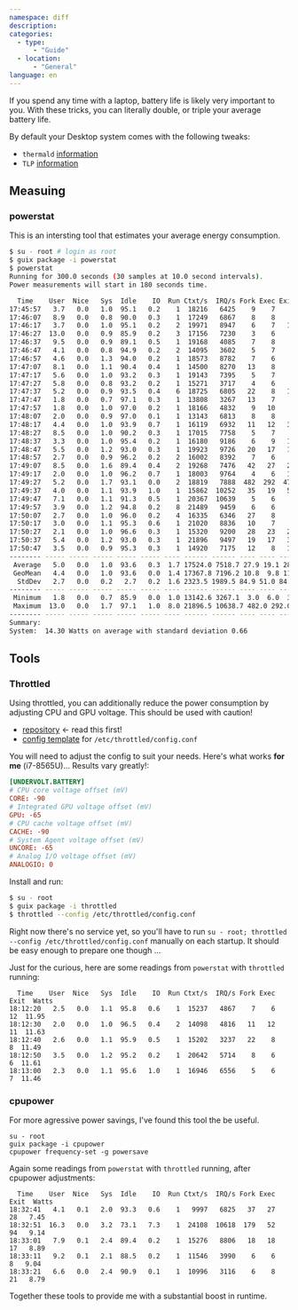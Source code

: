 ```yaml
---
namespace: diff
description:
categories:
  - type:
      - "Guide"
  - location:
      - "General"
language: en
---
```


If you spend any time with a laptop, battery life is likely very important to you. With these tricks, you can literally double, or triple your average battery life.

By default your Desktop system comes with the following tweaks:

- `thermald` [information](https://01.org/linux-thermal-daemon/documentation/introduction-thermal-daemon)
- `TLP` [information](https://linrunner.de/tlp/)

## Measuing

### powerstat

This is an intersting tool that estimates your average energy consumption.

```bash
$ su - root # login as root
$ guix package -i powerstat
$ powerstat
Running for 300.0 seconds (30 samples at 10.0 second intervals).
Power measurements will start in 180 seconds time.

  Time    User  Nice   Sys  Idle    IO  Run Ctxt/s  IRQ/s Fork Exec Exit  Watts
17:45:57   3.7   0.0   1.0  95.1   0.2    1  18216   6425    9    7    8  14.02
17:46:07   8.9   0.0   0.8  90.0   0.3    1  17249   6867    8    8    5  13.65
17:46:17   3.7   0.0   1.0  95.1   0.2    2  19971   8947    6    7   12  13.95
17:46:27  13.0   0.0   0.9  85.9   0.2    3  17156   7230    3    6    6  14.54
17:46:37   9.5   0.0   0.9  89.1   0.5    1  19168   4085    7    8    8  15.65
17:46:47   4.1   0.0   0.8  94.9   0.2    2  14095   3602    5    7    6  15.63
17:46:57   4.6   0.0   1.3  94.0   0.2    1  18573   8782    7    6    4  14.94
17:47:07   8.1   0.0   1.1  90.4   0.4    1  14500   8270   13    8    6  15.08
17:47:17   5.6   0.0   1.0  93.2   0.3    1  19143   7395    5    7    5  15.35
17:47:27   5.8   0.0   0.8  93.2   0.2    1  15271   3717    4    6    3  14.88
17:47:37   5.2   0.0   0.9  93.5   0.4    6  18725   6805   22    8   14  14.98
17:47:47   1.8   0.0   0.7  97.1   0.3    1  13808   3267   13    7    7  14.78
17:47:57   1.8   0.0   1.0  97.0   0.2    1  18166   4832    9   10    9  13.93
17:48:07   2.0   0.0   0.9  97.0   0.1    1  13143   6813    8    8    6  13.18
17:48:17   4.4   0.0   1.0  93.9   0.7    1  16119   6932   11   12   34  13.23
17:48:27   8.5   0.0   1.0  90.2   0.3    1  17015   7758    5    7    9  13.68
17:48:37   3.3   0.0   1.0  95.4   0.2    1  16180   9186    6    9   10  13.59
17:48:47   5.5   0.0   1.2  93.0   0.3    1  19923   9726   20   17   17  13.61
17:48:57   2.7   0.0   0.9  96.2   0.2    2  16002   8392    7    6    7  14.03
17:49:07   8.5   0.0   1.6  89.4   0.4    2  19268   7476   42   27   25  14.60
17:49:17   2.0   0.0   1.0  96.2   0.7    1  18003   9764    4    6   15  14.06
17:49:27   5.2   0.0   1.7  93.1   0.0    2  18819   7888  482  292  477  13.81
17:49:37   4.0   0.0   1.1  93.9   1.0    1  15862  10252   35   19   56  14.34
17:49:47   7.1   0.0   1.1  91.3   0.5    1  20367  10639    5    6    9  14.38
17:49:57   3.9   0.0   1.2  94.8   0.2    8  21489   9459    6    6    5  15.04
17:50:07   2.7   0.0   1.0  96.0   0.2    4  16335   6346   27    8    8  14.37
17:50:17   3.0   0.0   1.1  95.3   0.6    1  21020   8836   10    7    8  14.20
17:50:27   2.1   0.0   1.0  96.6   0.3    1  15320   9200   28   23   28  14.13
17:50:37   5.4   0.0   1.2  93.0   0.3    1  21896   9497   19   17   30  13.57
17:50:47   3.5   0.0   0.9  95.3   0.3    1  14920   7175   12    8   10  13.90
-------- ----- ----- ----- ----- ----- ---- ------ ------ ---- ---- ---- ------
 Average   5.0   0.0   1.0  93.6   0.3  1.7 17524.0 7518.7 27.9 19.1 28.2  14.30
 GeoMean   4.4   0.0   1.0  93.6   0.0  1.4 17367.8 7196.2 10.8  9.8 11.1  14.29
  StdDev   2.7   0.0   0.2   2.7   0.2  1.6 2323.5 1989.5 84.9 51.0 84.1   0.66
-------- ----- ----- ----- ----- ----- ---- ------ ------ ---- ---- ---- ------
 Minimum   1.8   0.0   0.7  85.9   0.0  1.0 13142.6 3267.1  3.0  6.0  3.0  13.18
 Maximum  13.0   0.0   1.7  97.1   1.0  8.0 21896.5 10638.7 482.0 292.0 477.0  15.65
-------- ----- ----- ----- ----- ----- ---- ------ ------ ---- ---- ---- ------
Summary:
System:  14.30 Watts on average with standard deviation 0.66
```

## Tools

### Throttled

Using throttled, you can additionally reduce the power consumption by adjusting CPU and GPU voltage. This should be used with caution!

- [repository](https://github.com/erpalma/throttled) <- read this first!
- [config template](https://raw.githubusercontent.com/erpalma/throttled/master/etc/lenovo_fix.conf) for `/etc/throttled/config.conf`

You will need to adjust the config to suit your needs. Here's what works **for me** (i7-8565U)... Results vary greatly!:

```conf
[UNDERVOLT.BATTERY]
# CPU core voltage offset (mV)
CORE: -90
# Integrated GPU voltage offset (mV)
GPU: -65
# CPU cache voltage offset (mV)
CACHE: -90
# System Agent voltage offset (mV)
UNCORE: -65
# Analog I/O voltage offset (mV)
ANALOGIO: 0
```

Install and run:

```bash
$ su - root
$ guix package -i throttled
$ throttled --config /etc/throttled/config.conf
```

Right now there's no service yet, so you'll have to run `su - root; throttled --config /etc/throttled/config.conf` manually on each startup. It should be easy enough to prepare one though ...

Just for the curious, here are some readings from `powerstat` with `throttled` running:

```
  Time    User  Nice   Sys  Idle    IO  Run Ctxt/s  IRQ/s Fork Exec Exit  Watts
18:12:20   2.5   0.0   1.1  95.8   0.6    1  15237   4867    7    6   12  11.95
18:12:30   2.0   0.0   1.0  96.5   0.4    2  14098   4816   11   12   11  11.63
18:12:40   2.6   0.0   1.1  95.9   0.5    1  15202   3237   22    8    8  11.49
18:12:50   3.5   0.0   1.2  95.2   0.2    1  20642   5714    8    6    6  11.61
18:13:00   2.3   0.0   1.1  95.6   1.0    1  16946   6556    5    6    7  11.46
```

### cpupower

For more agressive power savings, I've found this tool the be useful.

```
su - root
guix package -i cpupower
cpupower frequency-set -g powersave
```

Again some readings from `powerstat` with `throttled` running, after cpupower adjustments:

```
  Time    User  Nice   Sys  Idle    IO  Run Ctxt/s  IRQ/s Fork Exec Exit  Watts
18:32:41   4.1   0.1   2.0  93.3   0.6    1   9997   6825   37   27   28   7.45
18:32:51  16.3   0.0   3.2  73.1   7.3    1  24108  10618  179   52   94   9.14
18:33:01   7.9   0.1   2.4  89.4   0.2    1  15276   8806   18   18   17   8.89
18:33:11   9.2   0.1   2.1  88.5   0.2    1  11546   3990    6    6    8   9.04
18:33:21   6.6   0.0   2.4  90.9   0.1    1  10996   3116    6    8   21   8.79
```

Together these tools to provide me with a substantial boost in runtime.
